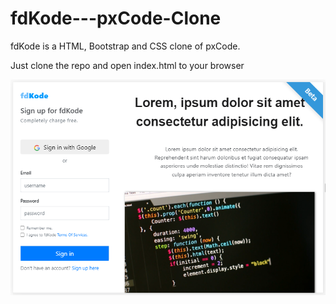 # fdKode---pxCode-Clone
fdKode is a HTML, Bootstrap and CSS clone of pxCode.

Just clone the repo and open index.html to your browser

![Test Image 3](pxcode_clone.png)
